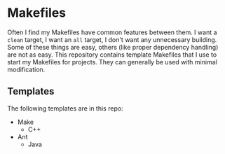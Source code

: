 # Makefiles #

Often I find my Makefiles have common features between them. I want a `clean`
target, I want an `all` target, I don't want any unnecessary building. Some of
these things are easy, others (like proper dependency handling) are not as
easy. This repository contains template Makefiles that I use to start my
Makefiles for projects. They can generally be used with minimal modification.

## Templates ##

The following templates are in this repo:

* Make
    * C++
* Ant
    * Java

